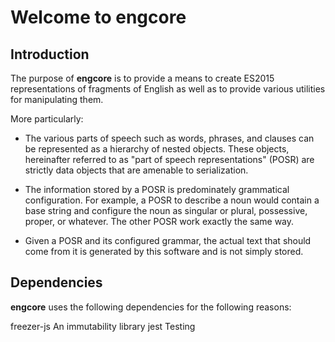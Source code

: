 # Welcome to engcore

## Introduction

The purpose of **engcore** is to provide a means to create ES2015 representations of fragments of English as well as to provide various utilities for manipulating them.

More particularly:

- The various parts of speech such as words, phrases, and clauses can be represented as a hierarchy of nested objects.  These objects, hereinafter referred to as "part of speech representations" (POSR) are strictly data objects that are amenable to serialization.

- The information stored by a POSR is predominately grammatical configuration. For example, a POSR to describe a noun would contain a base string and configure the noun as singular or plural, possessive, proper, or whatever.  The other POSR work
exactly the same way.

- Given a POSR and its configured grammar, the actual text that should come from it is generated by this software and is not simply stored.

## Dependencies

**engcore** uses the following dependencies for the following reasons:

freezer-js An immutability library
jest       Testing
